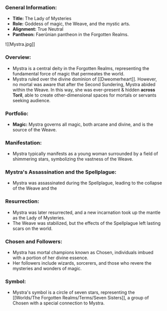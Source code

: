 ### General Information:

- **Title:** The Lady of Mysteries
- **Role:** Goddess of magic, the Weave, and the mystic arts.
- **Alignment:** True Neutral
- **Pantheon:** Faerûnian pantheon in the Forgotten Realms.

![[Mystra.jpg]]
### Overview:

- Mystra is a central deity in the Forgotten Realms, representing the fundamental force of magic that permeates the world.
- Mystra ruled over the divine dominion of [[Dweomerheart]]. However, no mortal was aware that after the Second Sundering, Mystra abided within the Weave. In this way, she was ever-present & hidden **across Toril**, able to create other-dimensional spaces for mortals or servants seeking audience.

### Portfolio:

- **Magic:** Mystra governs all magic, both arcane and divine, and is the source of the Weave.
### Manifestation:

- Mystra typically manifests as a young woman surrounded by a field of shimmering stars, symbolizing the vastness of the Weave.

### Mystra's Assassination and the Spellplague:

- Mystra was assassinated during the Spellplague, leading to the collapse of the Weave and the 
### Resurrection:

- Mystra was later resurrected, and a new incarnation took up the mantle as the Lady of Mysteries.
- The Weave was stabilized, but the effects of the Spellplague left lasting scars on the world.

### Chosen and Followers:

- Mystra has mortal champions known as Chosen, individuals imbued with a portion of her divine essence.
- Her followers include wizards, sorcerers, and those who revere the mysteries and wonders of magic.

### Symbol:

- Mystra's symbol is a circle of seven stars, representing the [[Worlds/The Forgotten Realms/Terms/Seven Sisters]], a group of Chosen with a special connection to Mystra.